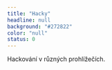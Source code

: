 ```yaml
---
title: "Hacky"
headline: null
background: "#272822"
color: "null"
status: 0
---
```


<p>Hackování v různých prohlížečích.
